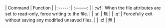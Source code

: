 <style>
  .command{
    display: table;
    width: auto;
    margin-left: auto;
    margin-right: auto;
  }
</style>

<div class="command">
|  Command  |  Function  |
|  :-----:  |  :------:  |
|    :w!    |  When the file attributes are set to read-only, force writing to the file.  |
|    :a!    |  無  |
|    :q!    |  Forcefully exit without saving any modified unsaved files.  |
|    :x!    |  無  |
</div>
